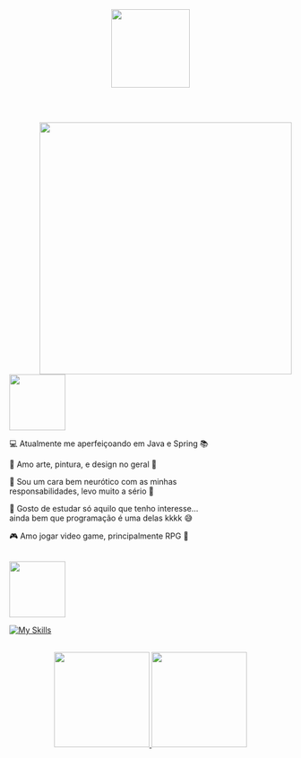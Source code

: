 <div align = "center">
  <img height = "140px" src = "https://user-images.githubusercontent.com/92947069/183311882-d6cec5b0-18e8-48cf-a551-098f295fbce5.gif" >
</div>

<br><br>

  <img align = "right" width = "450px"  src = "https://user-images.githubusercontent.com/92947069/154335053-22a28e51-b6a5-4c86-97ff-a39511b37672.gif">


  <img height = "100px" src="https://user-images.githubusercontent.com/92947069/183308602-5b5810ac-0990-45e6-b448-043c239db400.gif"/>

  
  💻 Atualmente me aperfeiçoando em Java e Spring 📚

  🥰 Amo arte, pintura, e design no geral 🤩

  😤 Sou um cara bem neurótico com as minhas <br> responsabilidades, levo muito a sério 🤯

  🤔 Gosto de estudar só aquilo que tenho interesse...<br> ainda bem que programação é uma delas kkkk 😅

  🎮 Amo jogar video game, principalmente RPG 💖
 
  <br>
  
  <img height = "100px" src = "https://user-images.githubusercontent.com/92947069/183309444-40054815-7603-4409-b613-603095a0e7d2.gif" >
  
<div>

  [![My Skills](https://skillicons.dev/icons?i=java,spring,html,css,js,react,mysql,mongodb,git)](https://skillicons.dev)

</div>  

<br>

<div align="center">
  <a href="https://github.com/juanvictorDev">
  <img height="170px" src="https://github-readme-stats.vercel.app/api?username=juanvictorDev&show_icons=true&theme=tokyonight"/> 
  <img height="170px" src="https://github-readme-stats.vercel.app/api/top-langs/?username=juanvictorDev&layout=compact&theme=tokyonight"/>
</div>
